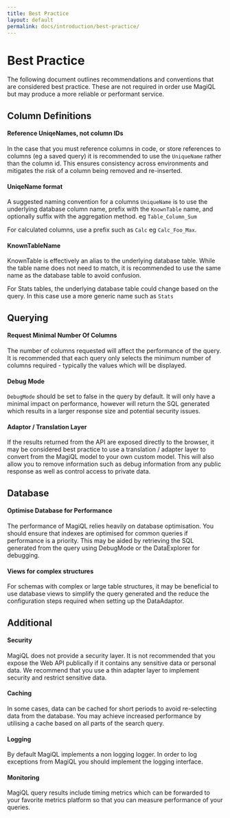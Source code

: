 ```yaml
---
title: Best Practice
layout: default
permalink: docs/introduction/best-practice/
---
```


Best Practice
====

The following document outlines recommendations and conventions that are considered best practice. These are not required in order use MagiQL but may produce a more reliable or performant service.

## Column Definitions

#### Reference UniqeNames, not column IDs
In the case that you must reference columns in code, or store references to columns (eg a saved query) it is recommended to use the `UniqueName` rather than the column id. This ensures consistency across environments and mitigates the risk of a column being removed and re-inserted. 

#### UniqeName format
A suggested naming convention for a columns `UniqueName` is to use the underlying database column name, prefix with the `KnownTable` name, and optionally suffix with the aggregation method. eg `Table_Column_Sum`

For calculated columns, use a prefix such as `Calc` eg `Calc_Foo_Max`.

#### KnownTableName
KnownTable is effectively an alias to the underlying database table. While the table name does not need to match, it is recommended to use the same name as the database table to avoid confusion.

For Stats tables, the underlying database table could change based on the query. In this case use a more generic name such as `Stats`


## Querying

#### Request Minimal Number Of Columns
The number of columns requested will affect the performance of the query. It is recommended that each query only selects the minimum number of columns required - typically the values which will be displayed.

#### Debug Mode  
`DebugMode` should be set to false in the query by default. It will only have a minimal impact on performance, however will return the SQL generated which results in a larger response size and potential security issues.

#### Adaptor / Translation Layer
If the results returned from the API are exposed directly to the browser, it may be considered best practice to use a translation / adapter layer to convert from the MagiQL model to your own custom model. This will also allow you to remove information such as debug information from any public response as well as control access to private  data.


## Database

#### Optimise Database for Performance 
The performance of MagiQL relies heavily on database optimisation. You should ensure that indexes are optimised for common queries if performance is a priority. This may be aided by retrieving the SQL generated from the query using DebugMode or the DataExplorer for debugging.

#### Views for complex structures
For schemas with complex or large table structures, it may be beneficial to use database views to simplify the query generated and the reduce the configuration steps required when setting up the DataAdaptor.

## Additional

#### Security
MagiQL does not provide a security layer. It is not recommended that you expose the Web API publically if it contains any sensitive data or personal data. We recommend that you use a thin adapter layer to implement security and restrict sensitive data. 

#### Caching
In some cases, data can be cached for short periods to avoid re-selecting data from the database. You may achieve increased performance by utilising a cache based on all parts of the search query.

#### Logging
By default MagiQL implements a non logging logger. In order to log exceptions from MagiQL you should implement the logging interface.

#### Monitoring
MagiQL query results include timing metrics which can be forwarded to your favorite metrics platform so that you can measure performance of your queries.

 

